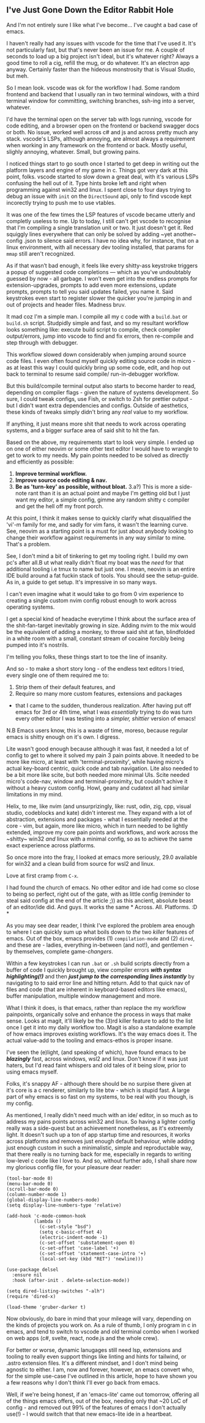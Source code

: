 ## I've Just Gone Down the Editor Rabbit Hole

And I'm not entirely sure I like what I've become... I've caught a bad case of emacs.

I haven't really had any issues with vscode for the time that I've used it. It's not particularly fast, but that's never been an issue for me. A couple of seconds to load up a big project isn't ideal, but it's whatever right? Always a good time to roll a cig, refill the mug, or do whatever. It's an electron app anyway. Certainly faster than the hideous monstrosity that is Visual Studio, but meh.

So I mean look. vscode was ok for the workflow I had. Some random frontend and backend that I usually ran in two terminal windows, with a third terminal window for committing, switching branches, ssh-ing into a server, whatever. 

I'd have the terminal open on the server tab with logs running, vscode for code editing, and a browser open on the frontend or backend swagger docs or both. No issue, worked well across c# and js and across pretty much any stack. vscode's LSPs, although annoying, are almost always a requirement when working in any framework on the frontend or back. Mostly useful, slighly annoying, whatever. Small, but growing pains. 

I noticed things start to go south once I started to get deep in writing out the platform layers and engine of my game in c. Things got very dark at this point, folks. vscode started to slow down a great deal, with it's various LSPs confusing the hell out of it. Type hints broke left and right when programming against win32 and linux. I spent close to four days trying to debug an issue with `init` on the `DirectSound` api, only to find vscode kept incorectly trying to push me to use vtables.

It was one of the few times the LSP features of vscode became utterly and completly useless to me. Up to today, I still can't get vscode to recognise that I'm compiling a single translation unit or two. It just doesn't get it. Red squiggly lines everywhere that can only be solved by adding ~yet another~ config .json to silence said errors. I have no idea why, for instance, that on a linux environment, with all necessary dev tooling installed, that params for `mmap` still aren't recognized.

As if that wasn’t bad enough, it feels like every shitty-ass keystroke triggers a popup of suggested code completions — which as you've undoubtably guessed by now - all garbage. I won’t even get into the endless prompts for extension-upgrades, prompts to add even more extensions, update prompts, prompts to tell you said updates failed, you name it. Said keystrokes even start to register slower the quicker you're jumping in and out of projects and header files. Madness bruv.

It mad coz I'm a simple man. I compile all my c code with a `build.bat` or `build.sh` script. Studpidly simple and fast, and so my resultant workflow looks something like: execute build script to compile, check compiler output/errors, jump into vscode to find and fix errors, then re-compile and step through with debugger.

This workflow slowed down considerably when jumping around source code files. I even often found myself quickly editing source code in micro - as at least this way I could quickly bring up some code, edit, and hop out back to terminal to resume said compile/ run-in-debugger workflow. 

But this build/compile terminal output also starts to become harder to read, depending on compiler flags - given the nature of systems development. So sure, I could tweak configs, use Fish, or switch to Zsh for prettier output - but I didn't want extra dependencies and configs. Outside of aesthetics, these kinds of tweaks simply didn't bring any *real* value to my workflow.

If anything, it just means more shit that needs to work across operating systems, and a bigger surface area of said shit to hit the fan. 

Based on the above, my requirements start to look very simple. I ended up on one of either neovim or some other text editor I would have to wrangle to get to work to my needs. My pain points needed to be solved as directly and efficiently as possible:

1. **Improve terminal workflow.**
2. **Improve source code editing & nav.**
3. **Be as 'turn-key' as possible, without bloat.**
   3.a?) This is more a side-note rant than it is an actual point and maybe I'm getting old but I just want my editor, a simple config, gimme any random shitty c compiler and get the hell off my front porch.

At this point, I think it makes sense to quickly clarify what disqualified the 'vi'-m family for me, and sadly for vim fans, it wasn't the learning curve. See, neovim as a starting point is a must for just about anybody looking to change their workflow against requirements in any way similar to mine. That's a problem. 

See, I don't mind a bit of tinkering to get my tooling right. I build my own pc's after all.B ut what really didn't float my boat was the *need* for that additional tooling i.e tmux to name but just one. I mean, neovim is an entire IDE build around a fat fuckin stack of tools. You should see the setup-guide. As in, a guide to get setup. It's impressive in so many ways.

I can't even imagine what it would take to go from 0 vim experience to creating a single custom nvim config robust enough to work across operating systems.

I get a special kind of headache everytime I think about the surface area of the shit-fan-target inevitably growing in size. Adding nvim to the mix would be the equivalent of adding a monkey, to throw said shit at fan, blindfolded in a white room with a small, constant stream of cocaine forcibly being pumped into it's nostrils.

I'm telling you folks, these things start to toe the line of insanity.

And so - to make a short story long - of the endless text editors I tried, every single one of them required me to:

1. Strip them of their default features, and
2. Require so many more custom features, extensions and packages

- that I came to the sudden, thunderous realization. After having put off emacs for 3rd or 4th time, what I was *essentially* trying to do was turn every other editor I was testing into a *simpler, shittier* version of emacs!

N.B Emacs users know, this is a waste of time, moreso, because regular emacs is shitty enough on it's own. I digress.

Lite wasn't good enough because although it was fast, it needed a lot of config to get to where it solved my pain 3 pain points above. It needed to be more like micro, at least with 'terminal-proximity', while having micro's actual key-board centric, quick code and tab navigation.
Lite also needed to be a bit more like scite, but both needed more minimal UIs. Scite needed micro's code-nav, window and terminal-proximity, but couldn't achive it without a heavy custom config. Howl, geany and cudatext all had similar limitations in my mind.

Helix, to me, like nvim (and unsurprizingly, like: rust, odin, zig, cpp, visual studio, codeblocks and kate) didn't interest me.
They expand with a lot of abstraction, extensions and packages - what I essentially needed at the core - vim, but again, more like micro, which in turn needed to be lightly extended, improve my core pain points and workflows, and work across the ~shitty~ win32 *and* linux with a minimal config, so as to achieve the same exact experience across platforms.

So once more into the fray, I looked at emacs more seriously, 29.0 available for win32 and a clean build from source for wsl2 and linux.

Love at first cramp from `C-x`.

I had found the church of emacs. No other editor and ide had come so close to being so perfect, right out of the gate, with as little config (reminder to steal said config at the end of the article ;)) as this ancient, absolute beast of an editor/ide did. And guys. It works the same * Across. All. Platforms. :D *

As you may see dear reader, I think I've explored the problem area enough to where I can quickly sum up what boils down to *the* two *killer* features of emacs. Out of the box, emacs provides (1) `compilation-mode` and (2) `dired`, and these are - ladies, everything in-between (and not!), and gentlemen - by themselves, complete game-*changers*.

Within a few keystrokes I can run `.bat` or `.sh` build scripts directly from a buffer of code I quickly brought up, view compiler errors ***with syntax highlighting(!)*** and then ***just jump to the corresponding lines instantly*** by navigating to to said error line and hitting return. Add to that quick nav of files and code (that are inherent in keyboard-based editors like emacs), buffer manipulation, multiple window management and more.

What I think it does, is that emacs, rather than replace the my workflow painpoints, organically solve and enhance the process in ways that make sense. Looks at magit, it'll likely be the (3)rd killer feature to add to the list once I get it into my daily workflow too. Magit is also a standalone example of how emacs improves existing workflows. It's the way emacs does it. The actual value-add to the tooling and emacs-ethos is proper insane. 

I've seen the (e)light, (and speaking of which), have found emacs to be ***blazingly*** fast, across windows, wsl2 and linux. Don't know if it was just haters, but I'd read faint whispers and old tales of it being slow, prior to using emacs myself.

Folks, it's snappy AF - although there should be no surpise there given at it's core is a c  renderer, similarly to lite btw - which is stupid fast. A large part of why emacs is so fast on my systems, to be real with you though, is my config.

As mentioned, I really didn't need much with an ide/ editor, in so much as to address my pains points across win32 and linux. So having a lighter config really was a side-quest but an achievement nonetheless, as it's extreemly light. It doesn't such up a ton of app startup time and resources, it works across platforms and removes just enough default behaviour, while adding just enough custom in such a minimalistic, simple and reproductable way, that there really is no turning back for me, especially in regards to writing low-level c code like I love to. And so, without further ado, I shall share now my glorious config file, for your pleasure dear reader:

```
(tool-bar-mode 0)
(menu-bar-mode 0)
(scroll-bar-mode 0)
(column-number-mode 1)
(global-display-line-numbers-mode)
(setq display-line-numbers-type 'relative)

(add-hook 'c-mode-common-hook
          (lambda ()
            (c-set-style "bsd")      
            (setq c-basic-offset 4)  
            (electric-indent-mode -1)
            (c-set-offset 'substatement-open 0)
            (c-set-offset 'case-label '+)       
            (c-set-offset 'statement-case-intro '+) 
            (local-set-key (kbd "RET") 'newline)))

(use-package delsel
  :ensure nil 
  :hook (after-init . delete-selection-mode))

(setq dired-listing-switches "-alh")
(require 'dired-x)

(load-theme 'gruber-darker t)
```

Now obviously, do bare in mind that your mileage will vary, depending on the kinds of projects you work on. As a rule of thumb, I only program in c in emacs, and tend to switch to vscode and old terminal combo when I worked on web apps (c#, svelte, react, node.js and the whole crew).

For better or worse, dynamic lanugages still need lsp, extensions and tooling to really even support things like linting and hints for tailwind, or .astro extension files. It's a different mindset, and I don't mind being agnostic to either. I am, now and forever, however, an emacs convert who, for the simple use-case I've outlined in this article, hope to have shown you a few reasons why I don't think I'll ever go back from emacs.

Well, if we're being honest, if an 'emacs-lite' came out tomorrow, offering all of the things emacs offers, out of the box, needing only that ~20 LoC of config - and removed out 99% of the features of emacs I don't actually use(!) - I would switch that that new emacs-lite ide in a heartbeat. 
